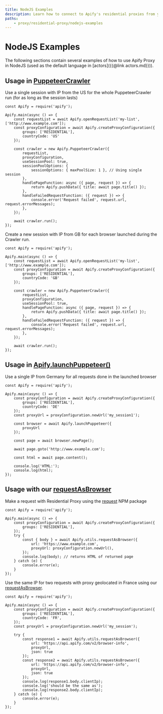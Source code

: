 ```yaml
---
title: NodeJS Examples
description: Learn how to connect to Apify's residential proxies from your application using Node.js code examples. Configure proxy locations and IP address use.
paths:
    - proxy/residential-proxy/nodejs-examples
---
```


# [](#nodejs-examples)NodeJS Examples

The following sections contain several examples of how to use Apify Proxy in NodeJS (used as the default language in [actors]({{@link actors.md}})).

## [](#usage-in-puppeteer-crawler) Usage in [PuppeteerCrawler](https://sdk.apify.com/docs/api/puppeteer-crawler)

Use a single session with IP from the US for the whole PuppeteerCrawler run (for as long as the session lasts)

    const Apify = require('apify');

    Apify.main(async () => {
        const requestList = await Apify.openRequestList('my-list', ['http://www.example.com']);
        const proxyConfiguration = await Apify.createProxyConfiguration({
            groups: ['RESIDENTIAL'],
            countryCode: 'US'
        });

        const crawler = new Apify.PuppeteerCrawler({
            requestList,
            proxyConfiguration,
            useSessionPool: true,
            sessionPoolOptions: {
                sessionOptions: { maxPoolSize: 1 }, // Using single session
            },
            handlePageFunction: async ({ page, request }) => {
                return Apify.pushData({ title: await page.title() });
            },
            handleFailedRequestFunction: ({ request }) => {
                console.error('Request failed', request.url, request.errorMessages);
            },
        });

        await crawler.run();
    });

Create a new session with IP from GB for each browser launched during the Crawler run.

    const Apify = require('apify');

    Apify.main(async () => {
        const requestList = await Apify.openRequestList('my-list', ['http://www.example.com']);
        const proxyConfiguration = await Apify.createProxyConfiguration({
            groups: ['RESIDENTIAL'],
            countryCode: 'GB'
        });

        const crawler = new Apify.PuppeteerCrawler({
            requestList,
            proxyConfiguration,
            useSessionPool: true,
            handlePageFunction: async ({ page, request }) => {
                return Apify.pushData({ title: await page.title() });
            },
            handleFailedRequestFunction: ({ request }) => {
                console.error('Request failed', request.url, request.errorMessages);
            },
        });

        await crawler.run();
    });

## [](#usage-in-apify-launchPuppeteer) Usage in [Apify.launchPuppeteer()](https://sdk.apify.com/docs/api/apify#apifylaunchpuppeteeroptions)

Use a single IP from Germany for all requests done in the launched browser

    const Apify = require('apify');

    Apify.main(async () => {
        const proxyConfiguration = await Apify.createProxyConfiguration({
            groups: ['RESIDENTIAL'],
            countryCode: 'DE'
        });
        const proxyUrl = proxyConfiguration.newUrl('my_session1');

        const browser = await Apify.launchPuppeteer({
            proxyUrl
        });

        const page = await browser.newPage();

        await page.goto('http://www.example.com');

        const html = await page.content();

        console.log('HTML:');
        console.log(html);
    });

## [](#usage-with-request) Usage with our [requestAsBrowser](https://sdk.apify.com/docs/api/utils#utilsrequestasbrowseroptions)

Make a request with Residential Proxy using the [request](https://www.npmjs.com/package/request) NPM package

    const Apify = require('apify');

    Apify.main(async () => {
        const proxyConfiguration = await Apify.createProxyConfiguration({
            groups: ['RESIDENTIAL'],
        });
        try {
            const { body } = await Apify.utils.requestAsBrowser({
                url: 'https://www.example.com',
                proxyUrl: proxyConfiguration.newUrl(),
            });
            console.log(body); // returns HTML of returned page
        } catch (e) {
            console.error(e);
        }
    });


Use the same IP for two requests with proxy geolocated in France using our [requestAsBrowser](https://sdk.apify.com/docs/api/utils#utilsrequestasbrowseroptions).

    const Apify = require('apify');

    Apify.main(async () => {
        const proxyConfiguration = await Apify.createProxyConfiguration({
            groups: ['RESIDENTIAL'],
            countryCode: 'FR',
        });
        const proxyUrl = proxyConfiguration.newUrl('my_session');

        try {
            const response1 = await Apify.utils.requestAsBrowser({
                url: 'https://api.apify.com/v2/browser-info',
                proxyUrl,
                json: true
            });
            const response2 = await Apify.utils.requestAsBrowser({
                url: 'https://api.apify.com/v2/browser-info',
                proxyUrl,
                json: true
            });
            console.log(response1.body.clientIp);
            console.log('should be the same as');
            console.log(response2.body.clientIp);
        } catch (e) {
            console.error(e);
        }
    });

